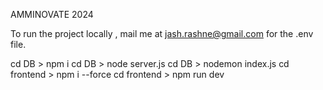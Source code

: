 AMMINOVATE 2024

To run the project locally ,
mail me at jash.rashne@gmail.com for the .env file.

cd DB > npm i 
cd DB > node server.js
cd DB > nodemon index.js
cd frontend > npm i --force
cd frontend > npm run dev

